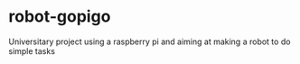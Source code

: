 # robot-gopigo
Universitary project using a raspberry pi and aiming at making a robot to do simple tasks
